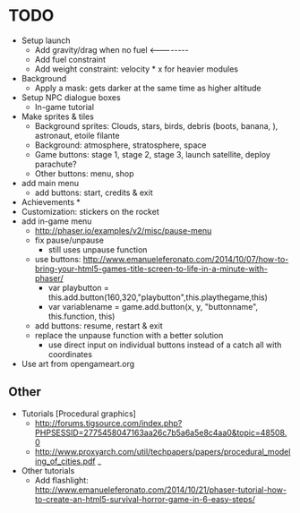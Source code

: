 TODO
====
* Setup launch
	* Add gravity/drag when no fuel		<--------
	* Add fuel constraint
	* Add weight constraint: velocity * x for heavier modules
* Background 
	* Apply a mask: gets darker at the same time as higher altitude
* Setup NPC dialogue boxes
	* In-game tutorial
* Make sprites & tiles
	* Background sprites: Clouds, stars, birds, debris (boots, banana, ), astronaut, etoile filante
	* Background: atmosphere, stratosphere, space
	* Game buttons: stage 1, stage 2, stage 3, launch satellite, deploy parachute?
	* Other buttons: menu, shop
* add main menu
	* add buttons: start, credits & exit
* Achievements
	* 
* Customization: stickers on the rocket
* add in-game menu
	* http://phaser.io/examples/v2/misc/pause-menu
	* fix pause/unpause
		* still uses unpause function
	* use buttons: http://www.emanueleferonato.com/2014/10/07/how-to-bring-your-html5-games-title-screen-to-life-in-a-minute-with-phaser/
		* var playbutton = this.add.button(160,320,"playbutton",this.playthegame,this)
		* var variablename = game.add.button(x, y, "buttonname", this.function, this)
	* add buttons: resume, restart & exit
	* replace the unpause function with a better solution
		* use direct input on individual buttons instead of a catch all with coordinates
* Use art from opengameart.org

Other
-----
* Tutorials [Procedural graphics]
	* http://forums.tigsource.com/index.php?PHPSESSID=2775458047163aa26c7b5a6a5e8c4aa0&topic=48508.0
	* http://www.proxyarch.com/util/techpapers/papers/procedural_modeling_of_cities.pdf    _
* Other tutorials
	* Add flashlight: http://www.emanueleferonato.com/2014/10/21/phaser-tutorial-how-to-create-an-html5-survival-horror-game-in-6-easy-steps/

